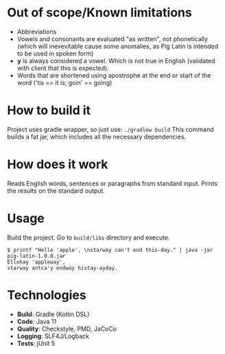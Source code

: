 Out of scope/Known limitations
===
 * Abbreviations
 * Vowels and consonants are evaluated "as written", not phonetically (which will inevevitable cause some anomalies, as Pig Latin is intended to be used in spoken form)
 * **y** is always considered a vowel. Which is not true in English (validated with client that this is expected).
 * Words that are shortened using apostrophe at the end or start of the word ('tis == it is; goin' == going)
 
 
How to build it
===
Project uses gradle wrapper, so just use:
`./gradlew build`
This command builds a fat jar, which includes all the necessary dependencies.

How does it work
===
Reads English words, sentences or paragraphs from standard input. Prints the results on the standard output.

Usage
===
Build the project. Go to `build/libs` directory and execute.
```
$ printf "Hello 'apple', \nstarway can't end this-day." | java -jar pig-latin-1.0.0.jar
Ellohay 'appleway',
starway antca'y endway histay-ayday.
```

Technologies
===
 * **Build**: Gradle (Kotlin DSL)
 * **Code**: Java 11
 * **Quality**: Checkstyle, PMD, JaCoCo
 * **Logging**: SLF4J/Logback
 * **Tests**: jUnit 5
